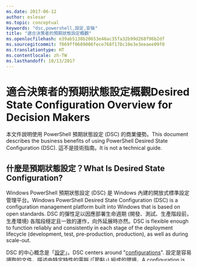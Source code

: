 ```yaml
---
ms.date: 2017-06-12
author: eslesar
ms.topic: conceptual
keywords: "dsc,powershell,設定,安裝"
title: "適合決策者的預期狀態設定概觀"
ms.openlocfilehash: e39ab5138b20653e46ac35fa32b99d268f96b2df
ms.sourcegitcommit: f069ff0689006fece768f178c10e3e3eeaee09f0
ms.translationtype: HT
ms.contentlocale: zh-TW
ms.lasthandoff: 10/13/2017
---
```

# <a name="desired-state-configuration-overview-for-decision-makers"></a><span data-ttu-id="3539e-103">適合決策者的預期狀態設定概觀</span><span class="sxs-lookup"><span data-stu-id="3539e-103">Desired State Configuration Overview for Decision Makers</span></span>

<span data-ttu-id="3539e-104">本文件說明使用 PowerShell 預期狀態設定 (DSC) 的商業優勢。</span><span class="sxs-lookup"><span data-stu-id="3539e-104">This document describes the business benefits of using PowerShell Desired State Configuration (DSC).</span></span> <span data-ttu-id="3539e-105">這不是技術指南。</span><span class="sxs-lookup"><span data-stu-id="3539e-105">It is not a technical guide.</span></span>

## <a name="what-is-desired-state-configuration"></a><span data-ttu-id="3539e-106">什麼是預期狀態設定？</span><span class="sxs-lookup"><span data-stu-id="3539e-106">What Is Desired State Configuration?</span></span>

<span data-ttu-id="3539e-107">Windows PowerShell 預期狀態設定 (DSC) 是 Windows 內建的開放式標準設定管理平台。</span><span class="sxs-lookup"><span data-stu-id="3539e-107">Windows PowerShell Desired State Configuration (DSC) is a configuration management platform built into Windows that is based on open standards.</span></span> <span data-ttu-id="3539e-108">DSC 的彈性足以因應部署生命週期 (開發、測試、生產階段前，生產環境) 各階段穩定且一致的運作，向外延展時亦然。</span><span class="sxs-lookup"><span data-stu-id="3539e-108">DSC is flexible enough to function reliably and consistently in each stage of the deployment lifecycle (development, test, pre-production, production), as well as during scale-out.</span></span> 

<span data-ttu-id="3539e-109">DSC 的中心概念是「[設定](https://msdn.microsoft.com/en-us/powershell/dsc/configurations)」。</span><span class="sxs-lookup"><span data-stu-id="3539e-109">DSC centers around "[configurations](https://msdn.microsoft.com/en-us/powershell/dsc/configurations)".</span></span>
<span data-ttu-id="3539e-110">設定是容易讀取的文件，描述由特定特性的電腦 (「節點」) 組成的環境。</span><span class="sxs-lookup"><span data-stu-id="3539e-110">A configuration is an easy-to-read document that describes an environment made up of computers ("nodes") with specific characteristics.</span></span> <span data-ttu-id="3539e-111">這些特性可以簡單到像是確保已啟用特定的 Windows 功能，也可以複雜到像是部署 SharePoint。</span><span class="sxs-lookup"><span data-stu-id="3539e-111">These characteristics can be as simple as ensuring a specific Windows feature is enabled or as complex as deploying SharePoint.</span></span> 

<span data-ttu-id="3539e-112">DSC 也有內建的監視和報告。</span><span class="sxs-lookup"><span data-stu-id="3539e-112">DSC also has monitoring and reporting built in.</span></span> <span data-ttu-id="3539e-113">如果系統不再相容，DSC 會引發警示，採取動作更正系統。</span><span class="sxs-lookup"><span data-stu-id="3539e-113">If a system is no longer compliant, DSC can raise an alert and act to correct the system.</span></span> 

## <a name="benefits-of-using-desired-state-configuration"></a><span data-ttu-id="3539e-114">使用預期狀態設定的優勢</span><span class="sxs-lookup"><span data-stu-id="3539e-114">Benefits of Using Desired State Configuration</span></span>

<span data-ttu-id="3539e-115">設定應設計為易於讀取、儲存及更新。</span><span class="sxs-lookup"><span data-stu-id="3539e-115">Configurations are designed to be easily read, stored, and updated.</span></span> <span data-ttu-id="3539e-116">設定會宣告目標裝置應有的狀態，不需要撰寫如何成就裝置狀態的指示。</span><span class="sxs-lookup"><span data-stu-id="3539e-116">Configurations declare the state target devices should be in, instead of writing instructions for how to put them in that state.</span></span> <span data-ttu-id="3539e-117">這可讓您以更經濟的成本透過 DSC 了解、採用、實作和維護設定。</span><span class="sxs-lookup"><span data-stu-id="3539e-117">This makes it much less costly to learn, adopt, implement, and maintain configuration through DSC.</span></span> 

<span data-ttu-id="3539e-118">建立設定即表示，已在單一位置將複雜的部署步驟擷取為「單一事實來源」。</span><span class="sxs-lookup"><span data-stu-id="3539e-118">Creating configurations means that complex deployment steps are captured as a "single source of truth" in a single location.</span></span> <span data-ttu-id="3539e-119">這讓特定電腦集合的重複部署更不容易出錯。</span><span class="sxs-lookup"><span data-stu-id="3539e-119">This makes repeated deployments of a specific set of machines much less error-prone.</span></span> <span data-ttu-id="3539e-120">也因此可讓部署更快速且更可靠，藉此縮短複雜部署的完成時間。</span><span class="sxs-lookup"><span data-stu-id="3539e-120">In turn, making deployments faster and more reliable which enables a quick turnaround on complex deployments.</span></span>

<span data-ttu-id="3539e-121">設定也可透過 [PowerShell 資源庫](https://powershellgallery.com) \(英文\) 來分享，亦即針對您要完成的工作，可能已經有共同的案例與最佳做法。</span><span class="sxs-lookup"><span data-stu-id="3539e-121">Configurations are also shareable via the [PowerShell Gallery](https://powershellgallery.com) meaning common scenarios and best practices might already exist for the work you need done.</span></span>


## <a name="desired-state-configuration-and-devops"></a><span data-ttu-id="3539e-122">預期狀態設定和 DevOps</span><span class="sxs-lookup"><span data-stu-id="3539e-122">Desired State Configuration and DevOps</span></span>

<span data-ttu-id="3539e-123">[DevOps (英文)](http://blogs.technet.com/b/ashleymcglone/archive/2015/11/20/devops-for-n00bs-ie-windows-people.aspx) 是人員、技術和文化特性的組合，以利快速部署和反覆運算。</span><span class="sxs-lookup"><span data-stu-id="3539e-123">[DevOps](http://blogs.technet.com/b/ashleymcglone/archive/2015/11/20/devops-for-n00bs-ie-windows-people.aspx) is a combination of people, technologies, and culture that allow for rapid deployment and iteration.</span></span> <span data-ttu-id="3539e-124">DSC 在設計時即已考慮到 DevOps。</span><span class="sxs-lookup"><span data-stu-id="3539e-124">DSC was designed with DevOps in mind.</span></span> <span data-ttu-id="3539e-125">讓單一設定定義環境即表示，開發人員可以將需求編碼成設定、將此設定簽入原始檔控制，而作業小組可以輕鬆部署程式碼，不必進行可能會出錯的手動程序。</span><span class="sxs-lookup"><span data-stu-id="3539e-125">Having a single configuration define an environment means that developers can encode their requirements into a configuration, check that configuration into source control, and operations teams can easily deploy code without having to go through error-prone manual processes.</span></span> 

<span data-ttu-id="3539e-126">設定也是[資料導向](https://msdn.microsoft.com/en-us/powershell/dsc/configdata)，讓作業小組更容易識別及變更環境，不用開發人員介入。</span><span class="sxs-lookup"><span data-stu-id="3539e-126">Configurations are also [data-driven](https://msdn.microsoft.com/en-us/powershell/dsc/configdata), which makes it easier for ops teams to identify and change environments without developer intervention.</span></span> 

## <a name="desired-state-configuration-on--and-off-premises"></a><span data-ttu-id="3539e-127">內部部署及外部部署的預期狀態設定</span><span class="sxs-lookup"><span data-stu-id="3539e-127">Desired State Configuration On- and Off-Premises</span></span>

<span data-ttu-id="3539e-128">DSC 可同時用來管理內部部署及外部部署的部署。</span><span class="sxs-lookup"><span data-stu-id="3539e-128">DSC can be used to manage both on-premises and off-premises deployments.</span></span> <span data-ttu-id="3539e-129">在內部部署解決方案方面，DSC 具有[提取伺服器](https://msdn.microsoft.com/en-us/powershell/dsc/pullserver)，可用來集中管理電腦並回報其狀態。</span><span class="sxs-lookup"><span data-stu-id="3539e-129">For on-premises solutions, DSC has a [pull server](https://msdn.microsoft.com/en-us/powershell/dsc/pullserver) that can be used to centralize management of machines and report on their status.</span></span> <span data-ttu-id="3539e-130">在雲端解決方案方面，只要能夠使用 Windows 的地方都可以使用 DSC。</span><span class="sxs-lookup"><span data-stu-id="3539e-130">For cloud solutions, DSC is usable wherever Windows is usable.</span></span> <span data-ttu-id="3539e-131">建置在預期狀態設定之上的 Azure 也有特定項目，例如能集中 DSC 報告的 [Azure 自動化](https://azure.microsoft.com/en-us/documentation/services/automation/)。</span><span class="sxs-lookup"><span data-stu-id="3539e-131">There are also specific offerings from Azure built on Desired State Configuration, such as [Azure Automation](https://azure.microsoft.com/en-us/documentation/services/automation/), which centralizes reporting of DSC.</span></span> 

## <a name="dsc-and-compatibility"></a><span data-ttu-id="3539e-132">DSC 和相容性</span><span class="sxs-lookup"><span data-stu-id="3539e-132">DSC and Compatibility</span></span>

<span data-ttu-id="3539e-133">DSC 雖是在 Windows Server 2012 R2 引進，卻是透過 Windows Management Framework (WMF) 封裝供低階的作業系統使用。</span><span class="sxs-lookup"><span data-stu-id="3539e-133">Although DSC was introduced in Windows Server 2012 R2, it is available for downlevel operating systems via the Windows Management Framework (WMF) package.</span></span> <span data-ttu-id="3539e-134">WMF 詳細資訊請參閱 [PowerShell 首頁](https://msdn.microsoft.com/en-us/powershell/)。</span><span class="sxs-lookup"><span data-stu-id="3539e-134">More information about the WMF can be found on the [PowerShell homepage](https://msdn.microsoft.com/en-us/powershell/).</span></span> 

<span data-ttu-id="3539e-135">DSC 也可用來管理 Linux。</span><span class="sxs-lookup"><span data-stu-id="3539e-135">DSC can also be used to manage Linux.</span></span> <span data-ttu-id="3539e-136">如需詳細資訊，請參閱[開始使用 DSC for Linux](https://msdn.microsoft.com/en-us/powershell/dsc/lnxgettingstarted)。</span><span class="sxs-lookup"><span data-stu-id="3539e-136">For more information, see [Getting Started with DSC for Linux](https://msdn.microsoft.com/en-us/powershell/dsc/lnxgettingstarted).</span></span>

